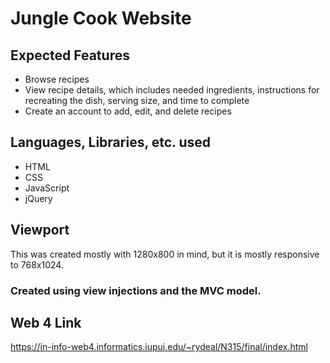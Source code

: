 # Jungle Cook Website

## Expected Features
- Browse recipes
- View recipe details, which includes needed ingredients, instructions for recreating the dish, serving size, and time to complete
- Create an account to add, edit, and delete recipes

## Languages, Libraries, etc. used
- HTML
- CSS
- JavaScript
- jQuery

## Viewport
This was created mostly with 1280x800 in mind, but it is mostly responsive to 768x1024.

### Created using view injections and the MVC model.

## Web 4 Link
https://in-info-web4.informatics.iupui.edu/~rydeal/N315/final/index.html
